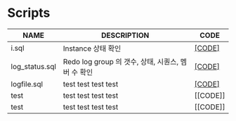 # Scripts

| NAME | DESCRIPTION | CODE |
|-----|-----|-----|
| i.sql | Instance 상태 확인 | [[CODE]](https://github.com/corvina1208/Scripts/blob/main/i.md) |
| log_status.sql | Redo log group 의 갯수, 상태, 시퀀스, 멤버 수 확인 | [[CODE]](https://github.com/corvina1208/Scripts/blob/main/log_status.md) |
| logfile.sql | test test test test | [[CODE]](https://github.com/corvina1208/Scripts/blob/main/logfile.md) |
| test | test test test test | [[CODE]] |
| test | test test test test | [[CODE]] |
